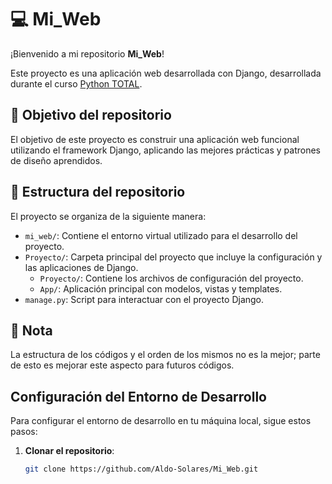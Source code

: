 # 💻 Mi_Web

¡Bienvenido a mi repositorio  **Mi_Web**!

Este proyecto es una aplicación web desarrollada con Django, desarrollada durante el curso [Python TOTAL](https://www.udemy.com/course/python-total/?srsltid=AfmBOoqmTJIpGSdJRY9PcUkBnHO_GZpS4BhyxYsRjMveT1vDqNbKyAqg&couponCode=LETSLEARNNOW).

## 🎯 Objetivo del repositorio

El objetivo de este proyecto es construir una aplicación web funcional utilizando el framework Django, aplicando las mejores prácticas y patrones de diseño aprendidos.

## 📁 Estructura del repositorio

El proyecto se organiza de la siguiente manera:

- `mi_web/`: Contiene el entorno virtual utilizado para el desarrollo del proyecto.
- `Proyecto/`: Carpeta principal del proyecto que incluye la configuración y las aplicaciones de Django.
  - `Proyecto/`: Contiene los archivos de configuración del proyecto.
  - `App/`: Aplicación principal con modelos, vistas y templates.
- `manage.py`: Script para interactuar con el proyecto Django.

## 📝 Nota

La estructura de los códigos y el orden de los mismos no es la mejor; parte de esto es mejorar este aspecto para futuros códigos.

## Configuración del Entorno de Desarrollo

Para configurar el entorno de desarrollo en tu máquina local, sigue estos pasos:

1. **Clonar el repositorio**:

   ```bash
   git clone https://github.com/Aldo-Solares/Mi_Web.git
